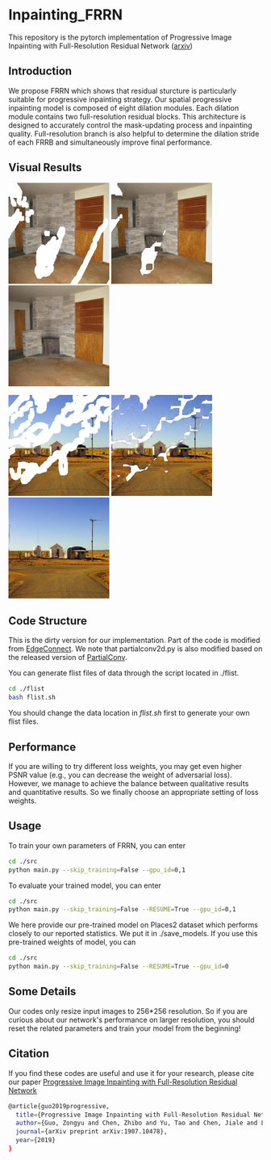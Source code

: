 # Inpainting_FRRN
This repository is the pytorch implementation of Progressive Image Inpainting with Full-Resolution Residual Network ([arxiv](https://arxiv.org/abs/1907.10478))

## Introduction
We propose FRRN which shows that residual sturcture is particularly suitable for progressive inpainting strategy. Our spatial progressive inpainting model is composed of eight dilation modules. Each dilation module contains two full-resolution residual blocks. This architecture is designed to accurately control the mask-updating process and inpainting quality. Full-resolution branch is also helpful to determine the dilation stride of each FRRB and simultaneously improve final performance.

## Visual Results
<p float="left">
    <img src="examples/ex_damaged1.png" width="200"/>
    <img src="examples/ex_mid1.png" width="200"/>
    <img src="examples/ex_final1.png" width="200"/>
</p>
<p float="left">
    <img src="examples/ex_damaged2.png" width="200"/>
    <img src="examples/ex_mid2.png" width="200"/>
    <img src="examples/ex_final2.png" width="200"/>
</p>

## Code Structure
This is the dirty version for our implementation. Part of the code is modified from [EdgeConnect](https://github.com/knazeri/edge-connect). We note that partialconv2d.py is also modified based on the released version of [PartialConv](https://github.com/NVIDIA/partialconv).

You can generate flist files of data through the script located in ./flist.
```bash
cd ./flist
bash flist.sh
```

You should change the data location in *flist.sh* first to generate your own flist files.

## Performance
If you are willing to try different loss weights, you may get even higher PSNR value (e.g., you can decrease the weight of adversarial loss). However, we manage to achieve the balance between qualitative results and quantitative results. So we finally choose an appropriate setting of loss weights.


## Usage
To train your own parameters of FRRN, you can enter
```bash
cd ./src
python main.py --skip_training=False --gpu_id=0,1
```

To evaluate your trained model, you can enter
```bash
cd ./src
python main.py --skip_training=False --RESUME=True --gpu_id=0,1
```

We here provide our pre-trained model on Places2 dataset which performs closely to our reported statistics. We put it in ./save_models.
If you use this pre-trained weights of model, you can 
```bash
cd ./src
python main.py --skip_training=False --RESUME=True --gpu_id=0
```


## Some Details
Our codes only resize input images to 256*256 resolution. So if you are curious about our network's performance on larger resolution, you should reset the related parameters and train your model from the beginning!

## Citation
If you find these codes are useful and use it for your research, please cite our paper [Progressive Image Inpainting with Full-Resolution Residual Network](https://arxiv.org/abs/1907.10478)
```bash
@article{guo2019progressive,
  title={Progressive Image Inpainting with Full-Resolution Residual Network},
  author={Guo, Zongyu and Chen, Zhibo and Yu, Tao and Chen, Jiale and Liu, Sen},
  journal={arXiv preprint arXiv:1907.10478},
  year={2019}
}
```
